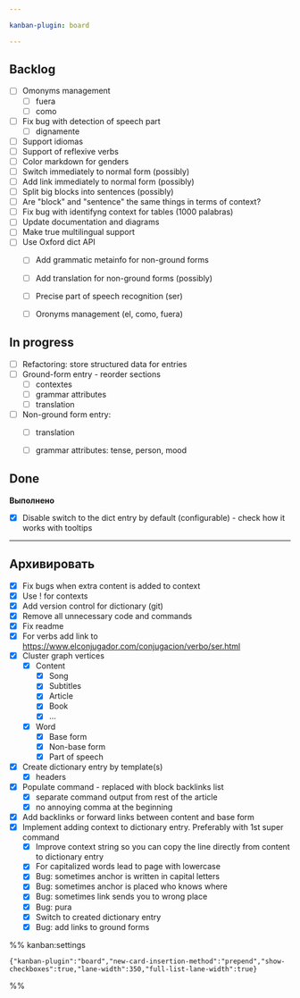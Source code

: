 ```yaml
---

kanban-plugin: board

---
```


## Backlog

- [ ] Omonyms management
	- [ ] fuera
	- [ ] como
- [ ] Fix bug with detection of speech part
	- [ ] dignamente
- [ ] Support idiomas
- [ ] Support of reflexive verbs
- [ ] Color markdown for genders
- [ ] Switch immediately to normal form (possibly)
- [ ] Add link immediately to normal form (possibly)
- [ ] Split big blocks into sentences (possibly)
- [ ] Are "block" and "sentence" the same things in terms of context?
- [ ] Fix bug with identifyng context for tables (1000 palabras)
- [ ] Update documentation and diagrams
- [ ] Make true multilingual support
- [ ] Use Oxford dict API
	- [ ] Add grammatic metainfo for non-ground forms
	- [ ] Add translation for non-ground forms (possibly)
	- [ ] Precise part of speech recognition (ser)
	- [ ] Oronyms management (el, como, fuera)


## In progress

- [ ] Refactoring: store structured data for entries
- [ ] Ground-form entry - reorder sections
	- [ ] contextes
	- [ ] grammar attributes 
	- [ ] translation
- [ ] Non-ground form entry:
	- [ ] translation
	- [ ] grammar attributes: tense, person, mood


## Done

**Выполнено**
- [x] Disable switch to the dict entry by default (configurable) - check how it works with tooltips


***

## Архивировать

- [x] Fix bugs when extra content is added to context
- [x] Use ! for contexts
- [x] Add version control for dictionary (git)
- [x] Remove all unnecessary code and commands
- [x] Fix readme
- [x] For verbs add link to https://www.elconjugador.com/conjugacion/verbo/ser.html
- [x] Cluster graph vertices
	- [x] Content
		- [x] Song
		- [x] Subtitles
		- [x] Article
		- [x] Book
		- [x] ...
	- [x] Word
		- [x] Base form
		- [x] Non-base form
		- [x] Part of speech
- [x] Create dictionary entry by template(s)
	- [x] headers
- [x] Populate command - replaced with block backlinks list
	- [x] separate command output from rest of the article
	- [x] no annoying comma at the beginning
- [x] Add backlinks or forward links between content and base form
- [x] Implement adding context to dictionary entry. Preferably with 1st super command
	- [x] Improve context string so you can copy the line directly from content to dictionary entry
	- [x] For capitalized words lead to page with lowercase
	- [x] Bug: sometimes anchor is written in capital letters
	- [x] Bug: sometimes anchor is placed who knows where
	- [x] Bug: sometimes link sends you to wrong place
	- [x] Bug: pura
	- [x] Switch to created dictionary entry
	- [x] Bug: add links to ground forms

%% kanban:settings
```
{"kanban-plugin":"board","new-card-insertion-method":"prepend","show-checkboxes":true,"lane-width":350,"full-list-lane-width":true}
```
%%